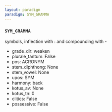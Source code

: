 ```yaml
---
layout: paradigm
paradigm: SYM_GRAMMA
---
```

### ` SYM_GRAMMA `

symbols, inflection with : and compounding with -
* grade_dir: weaken
* plurale_tantum: False
* pos: ACRONYM
* stem_diphthong: None
* stem_vowel: None
* upos: SYM
* harmony: back
* kotus_av: None
* kotus_tn: 0
* clitics: False
* possessive: False
